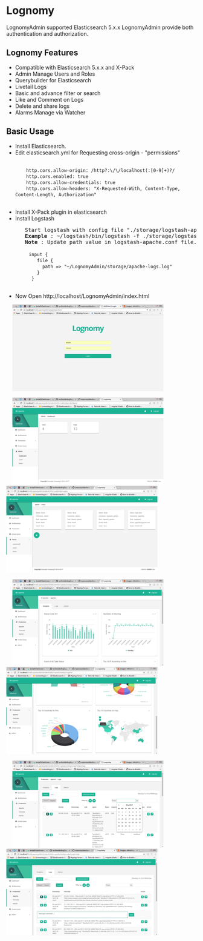 # Lognomy
LognomyAdmin supported Elasticsearch 5.x.x LognomyAdmin provide both authentication and authorization.

## Lognomy Features
+ Compatible with Elasticsearch 5.x.x and X-Pack
+ Admin Manage Users and Roles  
+ Querybuilder for Elasticsearch
+ Livetail Logs
+ Basic and advance filter or search
+ Like and Comment on Logs
+ Delete and share logs
+ Alarms Manage via Watcher

## Basic Usage
+ Install Elasticsearch.
+ Edit elasticsearch.yml for  Requesting cross-origin - "permissions" 
  <pre>
    <code> 
      http.cors.allow-origin: /http?:\/\/localhost(:[0-9]+)?/
      http.cors.enabled: true
      http.cors.allow-credentials: true
      http.cors.allow-headers: "X-Requested-With, Content-Type, Content-Length, Authorization"
    </code>
  </pre>
+ Install X-Pack plugin in elasticsearch
+ Install Logstash
  <pre>
     Start logstash with config file "./storage/logstash-apache.conf"
     <b>Example</b> : ~/logstash/bin/logstash -f ./storage/logstash-apache.conf
     <b>Note</b> : Update path value in logstash-apache.conf file. apache-logs.log file contain apache logs around 10000. 
     <code>
       input {
          file {
            path => "~/LognomyAdmin/storage/apache-logs.log"
          }
        }
     </code>
  </pre>
+ Now Open http://localhost/LognomyAdmin/index.html

 &nbsp; &nbsp; <img src="./images/login.png" width="400" /> 
 
 &nbsp; &nbsp; <img src="./images/admin-dashboard.png" width="400" />&nbsp; &nbsp; <img src="./images/admin-users.png" width="400" />

&nbsp; &nbsp; <img src="./images/apache-analytics.png" width="400" />&nbsp; &nbsp; <img src="./images/apache-analutics-2.png" width="400" />

&nbsp; &nbsp; <img src="./images/apache-logs-parsed.png" width="400" />&nbsp; &nbsp; <img src="./images/apache-logs-regular.png" width="400" />
